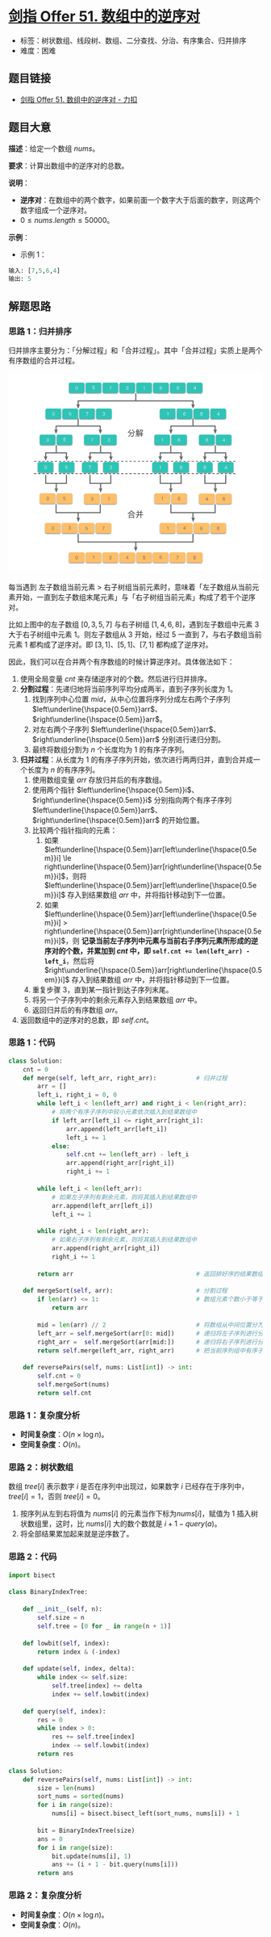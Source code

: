 # [剑指 Offer 51. 数组中的逆序对](https://leetcode.cn/problems/shu-zu-zhong-de-ni-xu-dui-lcof/)

- 标签：树状数组、线段树、数组、二分查找、分治、有序集合、归并排序
- 难度：困难

## 题目链接

- [剑指 Offer 51. 数组中的逆序对 - 力扣](https://leetcode.cn/problems/shu-zu-zhong-de-ni-xu-dui-lcof/)

## 题目大意

**描述**：给定一个数组 $nums$。

**要求**：计算出数组中的逆序对的总数。

**说明**：

- **逆序对**：在数组中的两个数字，如果前面一个数字大于后面的数字，则这两个数字组成一个逆序对。
- $0 \le nums.length \le 50000$。

**示例**：

- 示例 1：

```python
输入: [7,5,6,4]
输出: 5
```

## 解题思路

### 思路 1：归并排序

归并排序主要分为：「分解过程」和「合并过程」。其中「合并过程」实质上是两个有序数组的合并过程。

![](../images/20220414204405.png)

每当遇到 左子数组当前元素 > 右子树组当前元素时，意味着「左子数组从当前元素开始，一直到左子数组末尾元素」与「右子树组当前元素」构成了若干个逆序对。

比如上图中的左子数组 $[0, 3, 5, 7]$ 与右子树组 $[1, 4, 6, 8]$，遇到左子数组中元素 $3$ 大于右子树组中元素 $1$。则左子数组从 $3$ 开始，经过 $5$ 一直到 $7$，与右子数组当前元素 $1$ 都构成了逆序对。即 $[3, 1]$、$[5, 1]$、$[7, 1]$ 都构成了逆序对。

因此，我们可以在合并两个有序数组的时候计算逆序对。具体做法如下：

1. 使用全局变量 $cnt$ 来存储逆序对的个数。然后进行归并排序。
2. **分割过程**：先递归地将当前序列平均分成两半，直到子序列长度为 $1$。
   1. 找到序列中心位置 $mid$，从中心位置将序列分成左右两个子序列 $left\underline{\hspace{0.5em}}arr$、$right\underline{\hspace{0.5em}}arr$。
   2. 对左右两个子序列 $left\underline{\hspace{0.5em}}arr$、$right\underline{\hspace{0.5em}}arr$ 分别进行递归分割。
   3. 最终将数组分割为 $n$ 个长度均为 $1$ 的有序子序列。
3. **归并过程**：从长度为 $1$ 的有序子序列开始，依次进行两两归并，直到合并成一个长度为 $n$ 的有序序列。
   1. 使用数组变量 $arr$ 存放归并后的有序数组。
   2. 使用两个指针 $left\underline{\hspace{0.5em}}i$、$right\underline{\hspace{0.5em}}i$ 分别指向两个有序子序列 $left\underline{\hspace{0.5em}}arr$、$right\underline{\hspace{0.5em}}arr$ 的开始位置。
   3. 比较两个指针指向的元素：
      1. 如果 $left\underline{\hspace{0.5em}}arr[left\underline{\hspace{0.5em}}i] \le right\underline{\hspace{0.5em}}arr[right\underline{\hspace{0.5em}}i]$，则将 $left\underline{\hspace{0.5em}}arr[left\underline{\hspace{0.5em}}i]$ 存入到结果数组 $arr$ 中，并将指针移动到下一位置。
      2. 如果 $left\underline{\hspace{0.5em}}arr[left\underline{\hspace{0.5em}}i] > right\underline{\hspace{0.5em}}arr[right\underline{\hspace{0.5em}}i]$，则 **记录当前左子序列中元素与当前右子序列元素所形成的逆序对的个数，并累加到 $cnt$ 中，即 `self.cnt += len(left_arr) - left_i`**，然后将 $right\underline{\hspace{0.5em}}arr[right\underline{\hspace{0.5em}}i]$ 存入到结果数组 $arr$ 中，并将指针移动到下一位置。
   4. 重复步骤 $3$，直到某一指针到达子序列末尾。
   5. 将另一个子序列中的剩余元素存入到结果数组 $arr$ 中。
   6. 返回归并后的有序数组 $arr$。
4. 返回数组中的逆序对的总数，即 $self.cnt$。

### 思路 1：代码

```python
class Solution:
    cnt = 0
    def merge(self, left_arr, right_arr):           # 归并过程
        arr = []
        left_i, right_i = 0, 0
        while left_i < len(left_arr) and right_i < len(right_arr):
            # 将两个有序子序列中较小元素依次插入到结果数组中
            if left_arr[left_i] <= right_arr[right_i]:
                arr.append(left_arr[left_i])
                left_i += 1
            else:
                self.cnt += len(left_arr) - left_i
                arr.append(right_arr[right_i])
                right_i += 1
        
        while left_i < len(left_arr):
            # 如果左子序列有剩余元素，则将其插入到结果数组中
            arr.append(left_arr[left_i])
            left_i += 1
            
        while right_i < len(right_arr):
            # 如果右子序列有剩余元素，则将其插入到结果数组中
            arr.append(right_arr[right_i])
            right_i += 1
        
        return arr                                  # 返回排好序的结果数组

    def mergeSort(self, arr):                       # 分割过程
        if len(arr) <= 1:                           # 数组元素个数小于等于 1 时，直接返回原数组
            return arr
        
        mid = len(arr) // 2                         # 将数组从中间位置分为左右两个数组。
        left_arr = self.mergeSort(arr[0: mid])      # 递归将左子序列进行分割和排序
        right_arr =  self.mergeSort(arr[mid:])      # 递归将右子序列进行分割和排序
        return self.merge(left_arr, right_arr)      # 把当前序列组中有序子序列逐层向上，进行两两合并。

    def reversePairs(self, nums: List[int]) -> int:
        self.cnt = 0
        self.mergeSort(nums)
        return self.cnt
```

### 思路 1：复杂度分析

- **时间复杂度**：$O(n \times \log n)$。
- **空间复杂度**：$O(n)$。

### 思路 2：树状数组

数组 $tree[i]$ 表示数字 $i$ 是否在序列中出现过，如果数字 $i$ 已经存在于序列中，$tree[i] = 1$，否则 $tree[i] = 0$。

1. 按序列从左到右将值为 $nums[i]$ 的元素当作下标为$nums[i]$，赋值为 $1$ 插入树状数组里，这时，比 $nums[i]$ 大的数个数就是 $i + 1 - query(a)$。
2. 将全部结果累加起来就是逆序数了。

### 思路 2：代码

```python
import bisect

class BinaryIndexTree:

    def __init__(self, n):
        self.size = n
        self.tree = [0 for _ in range(n + 1)]

    def lowbit(self, index):
        return index & (-index)

    def update(self, index, delta):
        while index <= self.size:
            self.tree[index] += delta
            index += self.lowbit(index)

    def query(self, index):
        res = 0
        while index > 0:
            res += self.tree[index]
            index -= self.lowbit(index)
        return res

class Solution:
    def reversePairs(self, nums: List[int]) -> int:
        size = len(nums)
        sort_nums = sorted(nums)
        for i in range(size):
            nums[i] = bisect.bisect_left(sort_nums, nums[i]) + 1

        bit = BinaryIndexTree(size)
        ans = 0
        for i in range(size):
            bit.update(nums[i], 1)
            ans += (i + 1 - bit.query(nums[i]))
        return ans
```

### 思路 2：复杂度分析

- **时间复杂度**：$O(n \times \log n)$。
- **空间复杂度**：$O(n)$。

